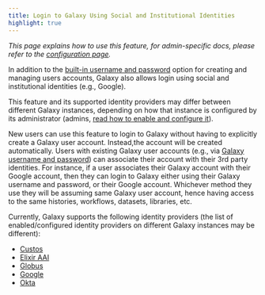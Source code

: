 ```yaml
---
title: Login to Galaxy Using Social and Institutional Identities
highlight: true
---
```


_This page explains how to use this feature, for admin-specific docs, please
refer to the [configuration page](/src/authnz/config/oidc/index.md)._

In addition to the [built-in username and password](/src/authnz/use/gxy/index.md)
option for creating and managing users accounts, Galaxy also allows login using
social and institutional identities (e.g., Google).

This feature and its supported identity providers may differ between different
Galaxy instances, depending on how that instance is configured by its
administrator (admins, [read how to enable and configure
it](/src/authnz/config/oidc/index.md)).

New users can use this feature to login to Galaxy without having to explicitly
create a Galaxy user account. Instead,the account will be created
automatically. Users with existing Galaxy user accounts (e.g., via [Galaxy
username and password](/src/authnz/use/gxy/index.md)) can associate their
account with their 3rd party identities. For instance, if a user associates
their Galaxy account with their Google account, then they can login to Galaxy
either using their Galaxy username and password, or their Google account.
Whichever method they use they will be assuming same Galaxy user account, hence
having access to the same histories, workflows, datasets, libraries, etc.

Currently, Galaxy supports the following identity providers (the list of
enabled/configured identity providers on different Galaxy instances may be
different):

- [Custos](/src/authnz/use/oidc/idps/custos/index.md)
- [Elixir AAI](/src/authnz/use/oidc/idps/elixir-aai/index.md)
- [Globus](/src/authnz/use/oidc/idps/globus/index.md)
- [Google](/src/authnz/use/oidc/idps/google/index.md)
- [Okta](/src/authnz/use/oidc/idps/okta/index.md)
